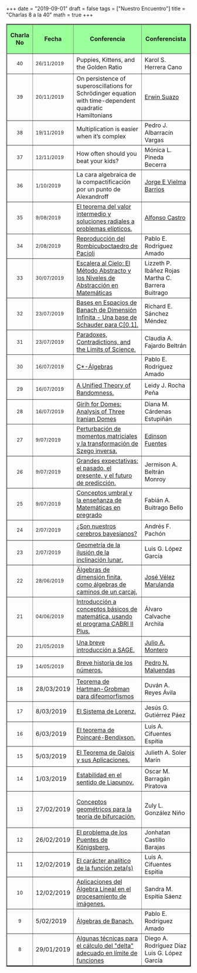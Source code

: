 +++
date      = "2019-09-01"
draft     = false
tags      = ["Nuestro Encuentro"]
title     = "Charlas 8 a la 40"
math      = true
+++

<table  cellspacing="1" cellpadding="1" width="501" summary="" border="2">
<tr>
<td bgcolor="#99FF99"><p align="center"><strong>Charla No</strong></p></td>
<td bgcolor="#99FF99"><p align="center"><strong>Fecha</strong></p></td>
<td bgcolor="#99FF99"><p align="center"><strong>Conferencia</strong></p></td>
<td bgcolor="#99FF99"><p align="center"><strong>Conferencista</strong></p></td>
</tr>


<tr>
<td><p align="center"><font size="2">40</td>
<td><p align="left"><font size="2">26/11/2019</td>
<td>Puppies, Kittens, and the Golden Ratio</td>
<td>Karol S. Herrera Cano</td>
</tr>


<tr>
<td><p align="center"><font size="2">39</td>
<td><p align="left"><font size="2">20/11/2019</td>
<td>On persistence of superoscillations for Schrödinger equation with time-dependent quadratic Hamiltonians</td>
  <td><a href="https://faculty.utrgv.edu/erwin.suazo/">Erwin Suazo</a> </td>
</tr>


<tr>
<td><p align="center"><font size="2">38</td>
<td><p align="left"><font size="2">19/11/2019</td>
<td>Multiplication is easier when it’s complex</td>
<td>Pedro J. Albarracín Vargas</td>
</tr>


<tr>
<td><p align="center"><font size="2">37</td>
<td><p align="left"><font size="2">12/11/2019</td>
<td>How often should you beat your kids?</td>
 <td>Mónica L. Pineda Becerra</td>
</tr>

<tr>
<td><p align="center"><font size="2">36</td>
<td><p align="left"><font size="2">1/10/2019</td>
<td>La cara algebraica de la compactificación por un punto de Alexandroff</td>
 <td><a href="https://www.researchgate.net/profile/Jorge-Vielma">Jorge E Vielma Barrios</a></td>
</tr>


<tr>
<td><p align="center"><font size="2">35</td>
<td><p align="left"><font size="2">9/08/2019</td>
<td><a href="http://www.uptc.edu.co/export/sites/default/facultades/f_ciencias/pregrado/matematicas/inf_adicional/eventos/NuestroEncuentro/Charla_35_9_VIII_2019.pdf"> El teorema del valor intermedio y soluciones radiales a problemas elípticos.</a></td>
<td><a href="http://www.uptc.edu.co/export/sites/default/facultades/f_ciencias/pregrado/matematicas/inf_adicional/eventos/NuestroEncuentro/Alfonso_Castro_Curriculum_Vitae.pdf" >Alfonso Castro</a></td></tr>
<tr>

<td><p align="center"><font size="2">34</td>
<td><p align="left"><font size="2">2/08/2019</td>
<td><a href="http://www.uptc.edu.co/export/sites/default/facultades/f_ciencias/pregrado/matematicas/inf_adicional/eventos/NuestroEncuentro/Charla_34_2_VIII_2019.pdf"
 >Reproducción del Rombicuboctaedro de Pacioli</a></td>
<td>Pablo E. Rodríguez Amado</td>
</tr>

<tr>
<td><p align="center"><font size="2">33</td>
<td><p align="left"><font size="2">30/07/2019</td>
<td><a
href="http://www.uptc.edu.co/export/sites/default/facultades/f_ciencias/pregrado/matematicas/inf_adicional/eventos/NuestroEncuentro/Charla_33_30_VII_2019.pdf"
 >Escalera al Cielo: El Método Abstracto y los
Niveles de Abstracción en Matemáticas</a></td>
<td>Lizzeth P. Ibáñez Rojas <br> Martha C. Barrera Buitrago</td>
</tr>


<tr>
<td><p align="center"><font size="2">32</td>
<td><p align="left"><font size="2">23/07/2019</td>
<td><a href="http://www.uptc.edu.co/export/sites/default/facultades/f_ciencias/pregrado/matematicas/inf_adicional/eventos/NuestroEncuentro/charla_32_23_VII_2019.pdf"
 >Bases en Espacios de Banach de Dimensión
Infinita - Una base de Schauder para C[0,1].
</a></td>
<td>Richard E. Sánchez Méndez</td>
</tr>

<tr>
<td><p align="center"><font size="2">31</td>
<td><p align="left"><font size="2">23/07/2019</td>
<td><a href="http://www.uptc.edu.co/export/sites/default/facultades/f_ciencias/pregrado/matematicas/inf_adicional/eventos/NuestroEncuentro/charla_31_23_VII_2019.pdf">Paradoxes, Contradictions, and the Limits of Science.</a></td>
<td>Claudia A. Fajardo Beltrán</td>
</tr>

<tr>
<td>
<p align="center">
<font size="2">30
</td>
<td>
<p align="left">
<font size="2">16/07/2019
</td>
<td><a href="http://www.uptc.edu.co/export/sites/default/facultades/f_ciencias/pregrado/matematicas/inf_adicional/eventos/NuestroEncuentro/Charla_30_16_VII_2019.pdf">C*-Álgebras</a>

</td>
<td>Pablo E. Rodríguez Amado
</td>
</tr>


<tr>
<td>
<p align="center">
<font size="2">29
</td>
<td>
<p align="left">
<font size="2">16/07/2019
</td>
<td><a href="http://www.uptc.edu.co/export/sites/default/facultades/f_ciencias/pregrado/matematicas/inf_adicional/eventos/NuestroEncuentro/Charla_29_16_VII_2019.pdf">A Unified Theory of Randomness.</a>

</td>
<td>Leidy J. Rocha Peña
</td>
</tr>

<tr>
<td>
<p align="center">
<font size="2">28
</td>
<td>
<p align="left">
<font size="2">16/07/2019
</td>
<td><a href="http://www.uptc.edu.co/export/sites/default/facultades/f_ciencias/pregrado/matematicas/inf_adicional/eventos/NuestroEncuentro/charla_28_16_VII_2019.pdf">Girih for Domes: Analysis of Three Iranian Domes</a>

</td>
<td>Diana M. Cárdenas Estupiñán
</td>
</tr>


<tr>
<td>
<p align="center">
<font size="2">27
</td>
<td>
<p align="left">
<font size="2">9/07/2019
</td>
<td><a href="http://www.uptc.edu.co/export/sites/default/facultades/f_ciencias/pregrado/matematicas/inf_adicional/eventos/NuestroEncuentro/Charla_27_9_VII_2019.pdf">Perturbación de momentos matriciales y la transformación de Szego inversa.</a></td>
<td><a href="https://matematicas.netlify.app/authors/fuentes-e/">Edinson Fuentes</a></td>
</tr>


<tr>
<td>
<p align="center">
<font size="2">26
</td>
<td>
<p align="left">
<font size="2">9/07/2019
</td>
<td><a href="http://www.uptc.edu.co/export/sites/default/facultades/f_ciencias/pregrado/matematicas/inf_adicional/eventos/NuestroEncuentro/Charla_26_9_VII_2019.pdf">Grandes expectativas: el pasado, el presente,
y el futuro de predicción.</a>

</td>
<td>Jermison A. Beltrán Monroy</td>
</tr>

<tr>
<td>
<p align="center">
<font size="2">25
</td>
<td>
<p align="left">
<font size="2">9/07/2019
</td>
<td><a href="http://www.uptc.edu.co/export/sites/default/facultades/f_ciencias/pregrado/matematicas/inf_adicional/eventos/NuestroEncuentro/Charla_25_9_VII_2019.pdf">Conceptos umbral y la enseñanza de Matemáticas en pregrado</a>

</td>
<td>Fabián A. Buitrago Bello</td>
</tr>


<tr>
<td>
<p align="center">
<font size="2">24
</td>
<td>
<p align="left">
<font size="2">2/07/2019
</td>
<td><a href="http://www.uptc.edu.co/export/sites/default/facultades/f_ciencias/pregrado/matematicas/inf_adicional/eventos/NuestroEncuentro/charla_24_2_07_2019.pdf">¿Son nuestros cerebros bayesianos?</a>

</td>
<td>Andrés F. Pachón</td>
</tr>


<tr>
<td>
<p align="center">
<font size="2">23
</td>
<td>
<p align="left">
<font size="2">2/07/2019
</td>
<td><a href="http://www.uptc.edu.co/export/sites/default/facultades/f_ciencias/pregrado/matematicas/inf_adicional/eventos/NuestroEncuentro/charla_23_2_07_2019.pdf">Geometría de la ilusión de la inclinación lunar.</a>

</td>
<td>Luis G. López García</td>
</tr>

<tr>
<td>
<p align="center">
<font size="2">22
</td>
<td>
<p align="left">
<font size="2">28/06/2019
</td>
<td><a href="http://www.uptc.edu.co/export/sites/default/facultades/f_ciencias/pregrado/matematicas/inf_adicional/eventos/NuestroEncuentro/Charla_22_28_06_2019.pdf">Älgebras de dimensión finita, como álgebras de caminos de un carcaj.</a>

</td>
<td><a href="https://blog.valdosta.edu/javelezmarulanda/curriculum-vitae/">José Vélez Marulanda</a> </td>
</tr>

<tr>
<td>
<p align="center">
<font size="2">21
</td>
<td>
<p align="left">
<font size="2">04/06/2019
</td>
<td><a href="http://www.uptc.edu.co/export/sites/default/facultades/f_ciencias/pregrado/matematicas/inf_adicional/eventos/NuestroEncuentro/charla_21_4_06_2019.pdf">Introducción a conceptos básicos de matemática, usando el programa CABRI II Plus.</a>

</td>
<td>Álvaro Calvache Archila</td>
</tr>


<tr>
<td>
<p align="center">
<font size="2">20
</td>
<td>
<p align="left">
<font size="2">21/05/2019
</td>
<td><a href="http://www.uptc.edu.co/export/sites/default/facultades/f_ciencias/pregrado/matematicas/inf_adicional/eventos/NuestroEncuentro/charla_20_28_05_2019.pdf">Una breve introducción a SAGE.</a>

</td>
<td><a href="https://matematicas.netlify.app/authors/montero-j/"> Julio A. Montero</a></td>
</tr>


<tr>
<td>
<p align="center">
<font size="2">19
</td>
<td>
<p align="left">
<font size="2">14/05/2019
</td>
<td><a href="http://www.uptc.edu.co/export/sites/default/facultades/f_ciencias/pregrado/matematicas/inf_adicional/eventos/NuestroEncuentro/charla_19_14_05_2019.pdf">Breve historia de los números.</a>

</td>
<td><a href="https://matematicas.netlify.app/authors/maluendas-p/"> Pedro N. Maluendas</a></td>
</tr>

<tr>
<td>
<p align="center">
<font size="2">18
</td>
<td>
28/03/2019
</td>
<td><a href="http://www.uptc.edu.co/export/sites/default/facultades/f_ciencias/pregrado/matematicas/inf_adicional/eventos/NuestroEncuentro/Charla_18.pdf">Teorema de Hartman-Grobman para difeomorfismos</a>
</td>
<td>Duván A. Reyes Ávila</td>
</tr>

<tr>
<td><p align="center"><font size="2">17</td>
<td>8/03/2019</td>
<td><a
href="http://www.uptc.edu.co/export/sites/default/facultades/f_ciencias/pregrado/matematicas/inf_adicional/eventos/NuestroEncuentro/Charla_17.pdf"
 >El Sistema de Lorenz.</a></td>
<td>Jesús G. Gutiérrez Páez</td>
</tr>

<tr>
<td>
<p align="center">
<font size="2">16
</td>
<td>
6/03/2019
</td>
<td><a
href="http://www.uptc.edu.co/export/sites/default/facultades/f_ciencias/pregrado/matematicas/inf_adicional/eventos/NuestroEncuentro/Charla_16.pdf"> El teorema de Poincaré-Bendixson.</a></td>
<td>Luis A. Cifuentes Espitia</td>
</tr>


<tr>
<td>
<p align="center">
<font size="2">15
</td>
<td>
5/03/2019
</td>
<td><a
href="http://www.uptc.edu.co/export/sites/default/facultades/f_ciencias/pregrado/matematicas/inf_adicional/eventos/NuestroEncuentro/Charla_15.pdf">El Teorema de Galois y sus Aplicaciones.</a>

</td>
<td>Julieth A. Soler Marín
</td>
</tr>

<tr>
<td>
<p align="center">
<font size="2">14
</td>
<td>
1/03/2019
</td>
<td><a
href="http://www.uptc.edu.co/export/sites/default/facultades/f_ciencias/pregrado/matematicas/inf_adicional/eventos/NuestroEncuentro/Charla_14.pdf">Estabilidad en el sentido de Liapunov.</a>

</td>
<td>Oscar M. Barragán Piratova 
</td>
</tr>

<tr>
<td>
<p align="center">
<font size="2">13
</td>
<td>
27/02/2019
</td>
<td>

<a
href="http://www.uptc.edu.co/export/sites/default/facultades/f_ciencias/pregrado/matematicas/inf_adicional/eventos/NuestroEncuentro/Charla_13.pdf">Conceptos geométricos para la teoría de
bifurcación.</a>

</td>
<td>Zuly L. González Niño
</td>
</tr>

<tr>
<td>
<p align="center">
<font size="2">12
</td>
<td>
26/02/2019
</td>
<td><a
href="http://www.uptc.edu.co/export/sites/default/facultades/f_ciencias/pregrado/matematicas/inf_adicional/eventos/NuestroEncuentro/Charla_12.pdf">El problema de los Puentes de Königsberg.</a>

</td>
<td>Jonhatan Castillo Barajas
</td>
</tr>

<tr>
<td><p align="center"><font size="2">11</td>
<td>12/02/2019</td>
<td><a
href="http://www.uptc.edu.co/export/sites/default/facultades/f_ciencias/pregrado/matematicas/inf_adicional/eventos/NuestroEncuentro/Charla_11.pdf"> El carácter analítico de la función zeta(s)</a></td>
<td>Luis A. Cifuentes Espitia</td>
</tr>


<tr>
<td><p align="center"><font size="2">10</td>
<td>12/02/2019</td>
<td><a href="http://www.uptc.edu.co/export/sites/default/facultades/f_ciencias/pregrado/matematicas/inf_adicional/eventos/NuestroEncuentro/Charla_10.pdf">Aplicaciones del Álgebra Lineal en el
procesamiento de imágenes.</a></td>
<td>Sandra M. Espitia Sáenz</td>
</tr>

<tr>
<td><p align="center"><font size="2">9</td>
<td>5/02/2019</td>
<td><a
href="http://www.uptc.edu.co/export/sites/default/facultades/f_ciencias/pregrado/matematicas/inf_adicional/eventos/NuestroEncuentro/Charla_09.pdf">Álgebras de Banach.</a></td>
<td>Pablo E. Rodríguez Amado</td>
</tr>


<tr>
<td><p align="center"><font size="2">8</td>
<td>29/01/2019</td>
<td><a
href="http://www.uptc.edu.co/export/sites/default/facultades/f_ciencias/pregrado/matematicas/inf_adicional/eventos/NuestroEncuentro/Charala_8_29_01_2019.pdf">Algunas técnicas para el cálculo del "delta"
adecuado en límite de funciones</a></td>
<td>Diego A. Rodríguez Díaz <br> Luis G. López García</td>
</tr>

</table>


